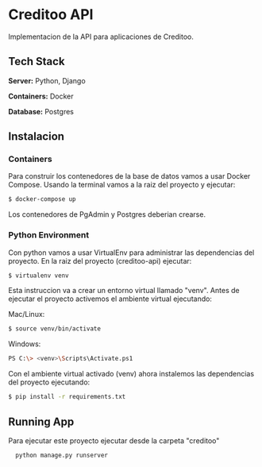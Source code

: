 
# Creditoo API

Implementacion de la API para aplicaciones de Creditoo.

## Tech Stack

**Server:** Python, Django

**Containers:** Docker

**Database:** Postgres

## Instalacion

### Containers
Para construir los contenedores de la base de datos vamos a usar Docker Compose. Usando la terminal vamos a la raiz del proyecto y ejecutar:

```bash
$ docker-compose up
```
Los contenedores de PgAdmin y Postgres deberian crearse.

### Python Environment
Con python vamos a usar VirtualEnv para administrar las dependencias del proyecto. En la raiz del proyecto (creditoo-api) ejecutar:

```bash
$ virtualenv venv
```
Esta instruccion va a crear un entorno virtual llamado "venv". Antes de ejecutar el proyecto activemos el ambiente virtual ejecutando:

Mac/Linux: 
```bash
$ source venv/bin/activate
```

Windows:
```bash
PS C:\> <venv>\Scripts\Activate.ps1
```

Con el ambiente virtual activado (venv) ahora instalemos las dependencias del proyecto ejecutando:

```bash
$ pip install -r requirements.txt
```

## Running App
Para ejecutar este proyecto ejecutar desde la carpeta "creditoo"

```bash
  python manage.py runserver
```

  
